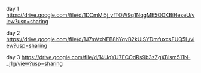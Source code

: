 day 1 https://drive.google.com/file/d/1DCmMi5j_yfTOW9q1NqgME5QDKBiHeseU/view?usp=sharing

day 2 https://drive.google.com/file/d/1J7mVxNEB8hYqvB2kUiSYDmfuxcsFUQ5L/view?usp=sharing

day 3 https://drive.google.com/file/d/14UqYU7ECOdRs9b3zZgXBlsm511N-_j1g/view?usp=sharing
